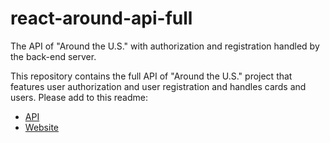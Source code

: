 # react-around-api-full 
The API of "Around the U.S." with authorization and registration handled by the back-end server.

This repository contains the full API of "Around the U.S." project that features user authorization and user registration and handles cards and users. Please add to this readme:
* [API](https://api.avi.stepovyi.students.nomoredomainssbs.ru)
* [Website](http://avi.stepovyi.students.nomoredomainssbs.ru)
